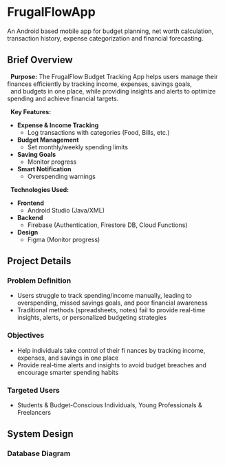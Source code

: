 # FrugalFlowApp
An Android based mobile app for budget planning, net worth calculation, transaction history, expense categorization and financial forecasting.

## Brief Overview
&nbsp; **Purpose:**
The FrugalFlow Budget Tracking App helps users manage their finances efficiently by tracking income, expenses, savings goals, 
&nbsp; &nbsp; &nbsp; &nbsp; &nbsp; &nbsp; &nbsp; &nbsp; &nbsp; &nbsp; and budgets in one place, while providing insights and alerts to optimize spending and achieve financial targets.

&nbsp; **Key Features:**  
- **Expense & Income Tracking**
  - Log transactions with categories (Food, Bills, etc.)
- **Budget Management**
  - Set monthly/weekly spending limits
- **Saving Goals**
  - Monitor progress
- **Smart Notification**
  - Overspending warnings

&nbsp; **Technologies Used:**
- **Frontend**
  - Android Studio (Java/XML)
- **Backend**
  - Firebase (Authentication, Firestore DB, Cloud Functions)
- **Design**
  - Figma (Monitor progress)

## Project Details

### Problem Definition
- Users struggle to track spending/income manually, leading to overspending, missed savings goals, and poor financial awareness
- Traditional methods (spreadsheets, notes) fail to provide real-time insights, alerts, or personalized budgeting strategies

### Objectives
- Help individuals take control of their fi nances by tracking income, expenses, and savings in one place
- Provide real-time alerts and insights to avoid budget breaches and encourage smarter spending habits

### Targeted Users
- Students & Budget-Conscious Individuals, Young Professionals & Freelancers

## System Design

### Database Diagram
